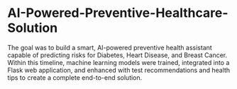 # AI-Powered-Preventive-Healthcare-Solution
 The goal was to build a smart, AI-powered preventive health assistant capable of predicting risks for Diabetes, Heart Disease, and Breast Cancer. Within this timeline, machine learning models were trained, integrated into a Flask web application, and enhanced with test recommendations and health tips to create a complete end-to-end solution.
